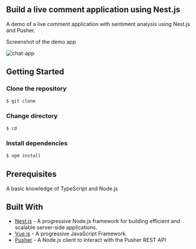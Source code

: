 ## Build a live comment application using Nest.js

A demo of a live comment application with sentiment analysis using Nest.js and Pusher.

Screenshot of the demo app

![chat-app](https://user-images.githubusercontent.com/19610753/39476135-d79005d6-4d52-11e8-9e9c-ecb3430cfb5d.gif)


## Getting Started

### Clone the repository
```bash
$ git clone 
```

### Change directory
```bash
$ cd 
```

### Install dependencies
```bash
$ npm install
```

## Prerequisites
A basic knowledge of TypeScript and Node.js

## Built With

* [Nest.js](https://nestjs.com/) - A progressive Node.js framework for building efficient and scalable server-side applications.
* [Vue.js](https://vuejs.org/) - A progressive JavaScript Framework.
* [Pusher](https://pusher.com/) - A Node.js client to interact with the Pusher REST API